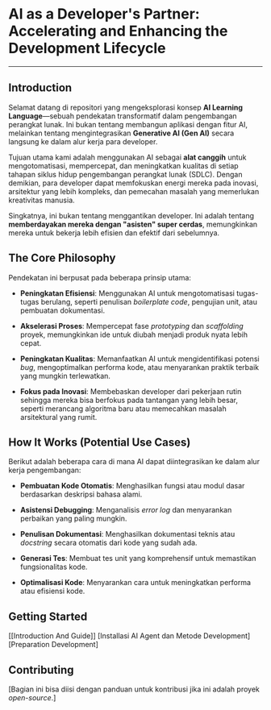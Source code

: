 # AI as a Developer's Partner: Accelerating and Enhancing the Development Lifecycle

---

## Introduction

Selamat datang di repositori yang mengeksplorasi konsep **AI Learning Language**—sebuah pendekatan transformatif dalam pengembangan perangkat lunak. Ini bukan tentang membangun aplikasi dengan fitur AI, melainkan tentang mengintegrasikan **Generative AI (Gen AI)** secara langsung ke dalam alur kerja para developer.

Tujuan utama kami adalah menggunakan AI sebagai **alat canggih** untuk mengotomatisasi, mempercepat, dan meningkatkan kualitas di setiap tahapan siklus hidup pengembangan perangkat lunak (SDLC). Dengan demikian, para developer dapat memfokuskan energi mereka pada inovasi, arsitektur yang lebih kompleks, dan pemecahan masalah yang memerlukan kreativitas manusia.

Singkatnya, ini bukan tentang menggantikan developer. Ini adalah tentang **memberdayakan mereka dengan "asisten" super cerdas**, memungkinkan mereka untuk bekerja lebih efisien dan efektif dari sebelumnya.

## The Core Philosophy

Pendekatan ini berpusat pada beberapa prinsip utama:

- **Peningkatan Efisiensi**: Menggunakan AI untuk mengotomatisasi tugas-tugas berulang, seperti penulisan _boilerplate code_, pengujian unit, atau pembuatan dokumentasi.
    
- **Akselerasi Proses**: Mempercepat fase _prototyping_ dan _scaffolding_ proyek, memungkinkan ide untuk diubah menjadi produk nyata lebih cepat.
    
- **Peningkatan Kualitas**: Memanfaatkan AI untuk mengidentifikasi potensi _bug_, mengoptimalkan performa kode, atau menyarankan praktik terbaik yang mungkin terlewatkan.
    
- **Fokus pada Inovasi**: Membebaskan developer dari pekerjaan rutin sehingga mereka bisa berfokus pada tantangan yang lebih besar, seperti merancang algoritma baru atau memecahkan masalah arsitektural yang rumit.
    

## How It Works (Potential Use Cases)

Berikut adalah beberapa cara di mana AI dapat diintegrasikan ke dalam alur kerja pengembangan:

- **Pembuatan Kode Otomatis**: Menghasilkan fungsi atau modul dasar berdasarkan deskripsi bahasa alami.
    
- **Asistensi Debugging**: Menganalisis _error log_ dan menyarankan perbaikan yang paling mungkin.
    
- **Penulisan Dokumentasi**: Menghasilkan dokumentasi teknis atau _docstring_ secara otomatis dari kode yang sudah ada.
    
- **Generasi Tes**: Membuat tes unit yang komprehensif untuk memastikan fungsionalitas kode.
    
- **Optimalisasi Kode**: Menyarankan cara untuk meningkatkan performa atau efisiensi kode.
    

## Getting Started

[[Introduction And Guide]]
[Installasi AI Agent dan Metode Development]
[Preparation Development]


## Contributing

[Bagian ini bisa diisi dengan panduan untuk kontribusi jika ini adalah proyek _open-source_.]